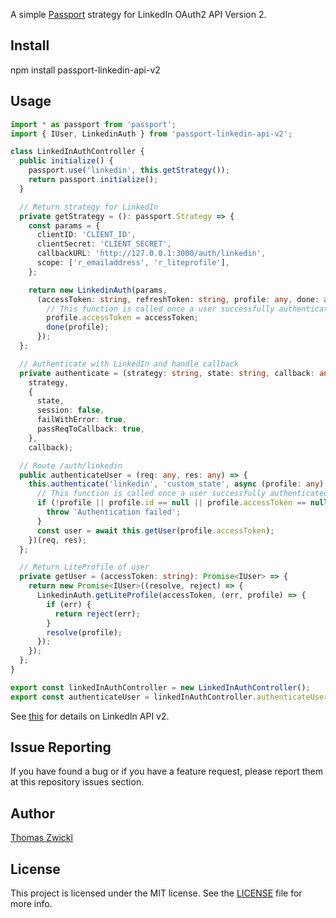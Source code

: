 A simple [Passport](http://passportjs.org/) strategy for LinkedIn OAuth2 API Version 2.

## Install

  npm install passport-linkedin-api-v2

## Usage

~~~typescript
import * as passport from 'passport';
import { IUser, LinkedinAuth } from 'passport-linkedin-api-v2';

class LinkedInAuthController {
  public initialize() {
    passport.use('linkedin', this.getStrategy());
    return passport.initialize();
  }

  // Return strategy for LinkedIn
  private getStrategy = (): passport.Strategy => {
    const params = {
      clientID: 'CLIENT_ID',
      clientSecret: 'CLIENT_SECRET',
      callbackURL: 'http://127.0.0.1:3000/auth/linkedin',
      scope: ['r_emailaddress', 'r_liteprofile'],
    };

    return new LinkedinAuth(params,
      (accessToken: string, refreshToken: string, profile: any, done: any) => {
        // This function is called once a user successfully authenticated
        profile.accessToken = accessToken;
        done(profile);
      });
  };

  // Authenticate with LinkedIn and handle callback
  private authenticate = (strategy: string, state: string, callback: any) => passport.authenticate(
    strategy,
    {
      state,
      session: false,
      failWithError: true,
      passReqToCallback: true,
    },
    callback);

  // Route /auth/linkedin
  public authenticateUser = (req: any, res: any) => {
    this.authenticate('linkedin', 'custom_state', async (profile: any) => {
      // This function is called once a user successfully authenticated
      if (!profile || profile.id == null || profile.accessToken == null) {
        throw 'Authentication failed';
      }
      const user = await this.getUser(profile.accessToken);
    })(req, res);
  };

  // Return LiteProfile of user
  private getUser = (accessToken: string): Promise<IUser> => {
    return new Promise<IUser>((resolve, reject) => {
      LinkedinAuth.getLiteProfile(accessToken, (err, profile) => {
        if (err) {
          return reject(err);
        }
        resolve(profile);
      });
    });
  };
}

export const linkedInAuthController = new LinkedInAuthController();
export const authenticateUser = linkedInAuthController.authenticateUser;
~~~

See [this](https://docs.microsoft.com/en-us/linkedin/consumer/) for details on LinkedIn API v2.

## Issue Reporting

If you have found a bug or if you have a feature request, please report them at this repository issues section.

## Author

[Thomas Zwickl](https://github.com/tzwickl)

## License

This project is licensed under the MIT license. See the [LICENSE](LICENSE) file for more info.
